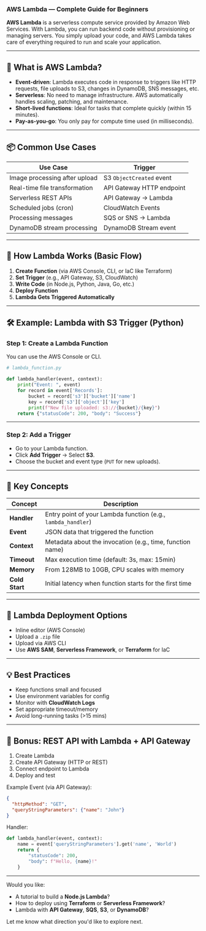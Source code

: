 ### AWS Lambda — Complete Guide for Beginners

**AWS Lambda** is a serverless compute service provided by Amazon Web Services. With Lambda, you can run backend code without provisioning or managing servers. You simply upload your code, and AWS Lambda takes care of everything required to run and scale your application.

---

## 🚀 What is AWS Lambda?

* **Event-driven**: Lambda executes code in response to triggers like HTTP requests, file uploads to S3, changes in DynamoDB, SNS messages, etc.
* **Serverless**: No need to manage infrastructure. AWS automatically handles scaling, patching, and maintenance.
* **Short-lived functions**: Ideal for tasks that complete quickly (within 15 minutes).
* **Pay-as-you-go**: You only pay for compute time used (in milliseconds).

---

## 📦 Common Use Cases

| Use Case                      | Trigger                   |
| ----------------------------- | ------------------------- |
| Image processing after upload | S3 `ObjectCreated` event  |
| Real-time file transformation | API Gateway HTTP endpoint |
| Serverless REST APIs          | API Gateway → Lambda      |
| Scheduled jobs (cron)         | CloudWatch Events         |
| Processing messages           | SQS or SNS → Lambda       |
| DynamoDB stream processing    | DynamoDB Stream event     |

---

## 🔧 How Lambda Works (Basic Flow)

1. **Create Function** (via AWS Console, CLI, or IaC like Terraform)
2. **Set Trigger** (e.g., API Gateway, S3, CloudWatch)
3. **Write Code** (in Node.js, Python, Java, Go, etc.)
4. **Deploy Function**
5. **Lambda Gets Triggered Automatically**

---

## 🛠️ Example: Lambda with S3 Trigger (Python)

### Step 1: Create a Lambda Function

You can use the AWS Console or CLI.

```python
# lambda_function.py

def lambda_handler(event, context):
    print("Event: ", event)
    for record in event['Records']:
        bucket = record['s3']['bucket']['name']
        key = record['s3']['object']['key']
        print(f"New file uploaded: s3://{bucket}/{key}")
    return {"statusCode": 200, "body": "Success"}
```

---

### Step 2: Add a Trigger

* Go to your Lambda function.
* Click **Add Trigger** → Select **S3**.
* Choose the bucket and event type (`PUT` for new uploads).

---

## 📌 Key Concepts

| Concept        | Description                                                  |
| -------------- | ------------------------------------------------------------ |
| **Handler**    | Entry point of your Lambda function (e.g., `lambda_handler`) |
| **Event**      | JSON data that triggered the function                        |
| **Context**    | Metadata about the invocation (e.g., time, function name)    |
| **Timeout**    | Max execution time (default: 3s, max: 15min)                 |
| **Memory**     | From 128MB to 10GB, CPU scales with memory                   |
| **Cold Start** | Initial latency when function starts for the first time      |

---

## 📎 Lambda Deployment Options

* Inline editor (AWS Console)
* Upload a `.zip` file
* Upload via AWS CLI
* Use **AWS SAM**, **Serverless Framework**, or **Terraform** for IaC

---

## 💡 Best Practices

* Keep functions small and focused
* Use environment variables for config
* Monitor with **CloudWatch Logs**
* Set appropriate timeout/memory
* Avoid long-running tasks (>15 mins)

---

## 🧠 Bonus: REST API with Lambda + API Gateway

1. Create Lambda
2. Create API Gateway (HTTP or REST)
3. Connect endpoint to Lambda
4. Deploy and test

Example Event (via API Gateway):

```json
{
  "httpMethod": "GET",
  "queryStringParameters": {"name": "John"}
}
```

Handler:

```python
def lambda_handler(event, context):
    name = event['queryStringParameters'].get('name', 'World')
    return {
        "statusCode": 200,
        "body": f"Hello, {name}!"
    }
```

---

Would you like:

* A tutorial to build a **Node.js Lambda**?
* How to deploy using **Terraform** or **Serverless Framework**?
* Lambda with **API Gateway**, **SQS**, **S3**, or **DynamoDB**?

Let me know what direction you'd like to explore next.
